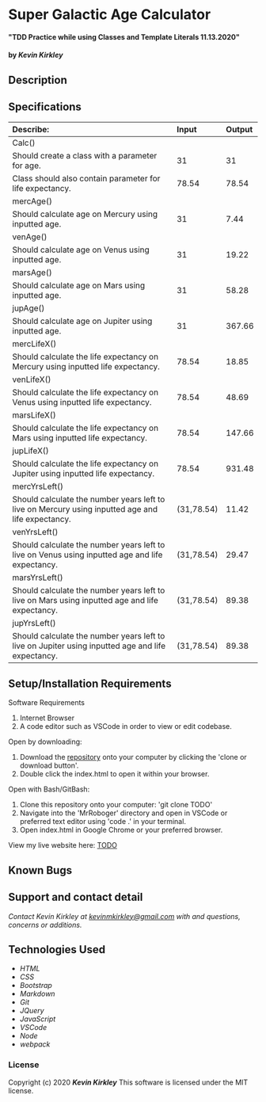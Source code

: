# Super Galactic Age Calculator

#### "TDD Practice while using Classes and Template Literals 11.13.2020"

#### by _**Kevin Kirkley**_

## Description


 

## Specifications

| Describe: | Input | Output |
| :-----------------------------------| :------------- | :------------- |
| Calc() | | |
| Should create a class with a parameter for age. | 31 | 31 |
| Class should also contain parameter for life expectancy. | 78.54 | 78.54 |
| mercAge() | | | 
| Should calculate age on Mercury using inputted age. | 31 | 7.44 |
| venAge() | | |
| Should calculate age on Venus using inputted age. | 31 |  19.22 |
| marsAge() | | |
| Should calculate age on Mars using inputted age. | 31 | 58.28 |
| jupAge() | | |
| Should calculate age on Jupiter using inputted age. | 31 | 367.66 |
| mercLifeX() | | |
| Should calculate the life expectancy on Mercury using inputted life expectancy. | 78.54 | 18.85 |
| venLifeX() | | |
| Should calculate the life expectancy on Venus using inputted life expectancy. | 78.54 | 48.69 | 
| marsLifeX() | | |
| Should calculate the life expectancy on Mars using inputted life expectancy. | 78.54 | 147.66 |
| jupLifeX() | | |
| Should calculate the life expectancy on Jupiter using inputted life expectancy. | 78.54 | 931.48 |
| mercYrsLeft() | | |
| Should calculate the number years left to live on Mercury using inputted age and life expectancy. | (31,78.54) | 11.42 |
| venYrsLeft() | | |
| Should calculate the number years left to live on Venus using inputted age and life expectancy. | (31,78.54) | 29.47 |
| marsYrsLeft() | | |
| Should calculate the number years left to live on Mars using inputted age and life expectancy. | (31,78.54) | 89.38 |
| jupYrsLeft() | | |
| Should calculate the number years left to live on Jupiter using inputted age and life expectancy. | (31,78.54) | 89.38 | 563.82 |









## Setup/Installation Requirements

Software Requirements
1. Internet Browser
2. A code editor such as VSCode in order to view or edit codebase. 

Open by downloading:
1. Download the [repository](TODO) onto your computer by clicking the 'clone or download button'.
2. Double click the index.html to open it within your browser.

Open with Bash/GitBash:
1. Clone this repository onto your computer: 'git clone TODO'
2. Navigate into the 'MrRoboger' directory and open in VSCode or preferred text editor using 'code .' in your terminal.
3. Open index.html in Google Chrome or your preferred browser. 

View my live website here: 
[TODO](kevinkirkl3y.github.io/)

## Known Bugs




## Support and contact detail

_Contact Kevin Kirkley at [kevinmkirkley@gmail.com](mailto:kevinmkirkley@gmail.com) with and questions, concerns or additions._

## Technologies Used 

* _HTML_
* _CSS_
* _Bootstrap_
* _Markdown_
* _Git_
* _JQuery_
* _JavaScript_
* _VSCode_
* _Node_
* _webpack_

### License

Copyright (c) 2020 **_Kevin Kirkley_**
This software is licensed under the MIT license.
